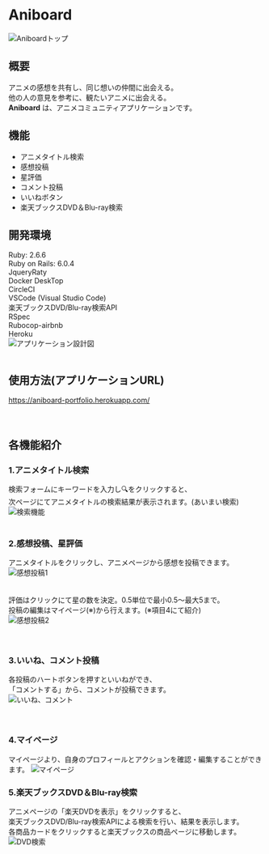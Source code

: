 # <i class="fas fa-splotch"></i>Aniboard
![Aniboardトップ](https://user-images.githubusercontent.com/75761741/137582841-6cebfdc2-ae92-4c8a-a65a-6efa60c22002.png)
## 概要
アニメの感想を共有し、同じ想いの仲間に出会える。  
他の人の意見を参考に、観たいアニメに出会える。  
__Aniboard__ は、アニメコミュニティアプリケーションです。

## 機能
- アニメタイトル検索
- 感想投稿
- 星評価
- コメント投稿
- いいねボタン
- 楽天ブックスDVD＆Blu-ray検索

## 開発環境
Ruby: 2.6.6   
Ruby on Rails: 6.0.4  
JqueryRaty  
Docker DeskTop  
CircleCI  
VSCode (Visual Studio Code)  
楽天ブックスDVD/Blu-ray検索API  
RSpec  
Rubocop-airbnb  
Heroku  
![アプリケーション設計図](https://user-images.githubusercontent.com/75761741/142596685-596a6405-7711-4000-ab49-fd9ff51bb772.jpg)
<br>
<br>
## 使用方法(アプリケーションURL)  
https://aniboard-portfolio.herokuapp.com/  
<br>
<br>
## 各機能紹介
### __1.アニメタイトル検索__  
検索フォームにキーワードを入力し🔍をクリックすると、  
次ページにてアニメタイトルの検索結果が表示されます。(あいまい検索)  
![検索機能](https://user-images.githubusercontent.com/75761741/138652523-5a4627e0-38af-4e1c-a3bf-203a3c532bec.png)
<br>
<br>
### __2.感想投稿、星評価__  
アニメタイトルをクリックし、アニメページから感想を投稿できます。  
![感想投稿1](https://user-images.githubusercontent.com/75761741/138659425-05b257e2-3325-4d4c-b3e4-d9cacd249345.png)  
<br>
<br>
評価はクリックにて星の数を決定。0.5単位で最小0.5〜最大5まで。  
投稿の編集はマイページ(※)から行えます。(※項目4にて紹介)  
![感想投稿2](https://user-images.githubusercontent.com/75761741/138663211-86e96952-c5c9-4c31-8c24-b3ba00657b37.png)  
<br>
<br>
### __3.いいね、コメント投稿__  
各投稿のハートボタンを押すといいねができ、  
「コメントする」から、コメントが投稿できます。  
![いいね、コメント](https://user-images.githubusercontent.com/75761741/138667184-ffbe67cc-bee8-4ca6-962f-86f145265584.png)  
<br>
<br>
### __4.マイページ__  
マイページより、自身のプロフィールとアクションを確認・編集することができます。
![マイページ](https://user-images.githubusercontent.com/75761741/138668544-feca2f9c-efd0-4cd9-a9e5-1c333424d147.png)

### __5.楽天ブックスDVD＆Blu-ray検索__  
アニメページの「楽天DVDを表示」をクリックすると、  
楽天ブックスDVD/Blu-ray検索APIによる検索を行い、結果を表示します。  
各商品カードをクリックすると楽天ブックスの商品ページに移動します。  
![DVD検索](https://user-images.githubusercontent.com/75761741/138664414-1c707ff9-dce2-413a-aa0f-fa683bef10be.png)  
<br>
<br>
